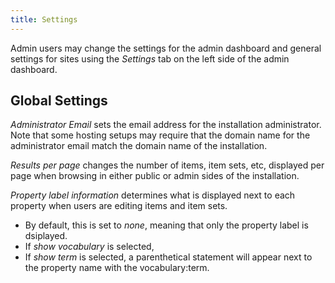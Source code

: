 ```yaml
---
title: Settings
---
```


Admin users may change the settings for the admin dashboard and general settings for sites using the *Settings* tab on the left side of the admin dashboard. 

## Global Settings

*Administrator Email* sets the email address for the installation administrator. Note that some hosting setups may require that the domain name for the administrator email match the domain name of the installation.  

*Results per page* changes the number of items, item sets, etc, displayed per page when browsing in either public or admin sides of the installation.

*Property label information* determines what is displayed next to each property when users are editing items and item sets. 
* By default, this is set to *none*, meaning that only the property label is dsiplayed.
* If *show vocabulary* is selected, 
* If *show term* is selected, a parenthetical statement will appear next to the property name with the vocabulary:term. 
